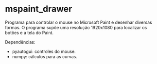 # mspaint_drawer
Programa para controlar o mouse no Microsoft Paint e desenhar diversas formas. O programa supõe uma resolução 1920x1080 para localizar os botões e a tela do Paint.

Dependências:

- pyautogui: controles do mouse.
- numpy: cálculos para as curvas.
